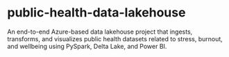 # public-health-data-lakehouse
An end-to-end Azure-based data lakehouse project that ingests, transforms, and visualizes public health datasets related to stress, burnout, and wellbeing using PySpark, Delta Lake, and Power BI.

